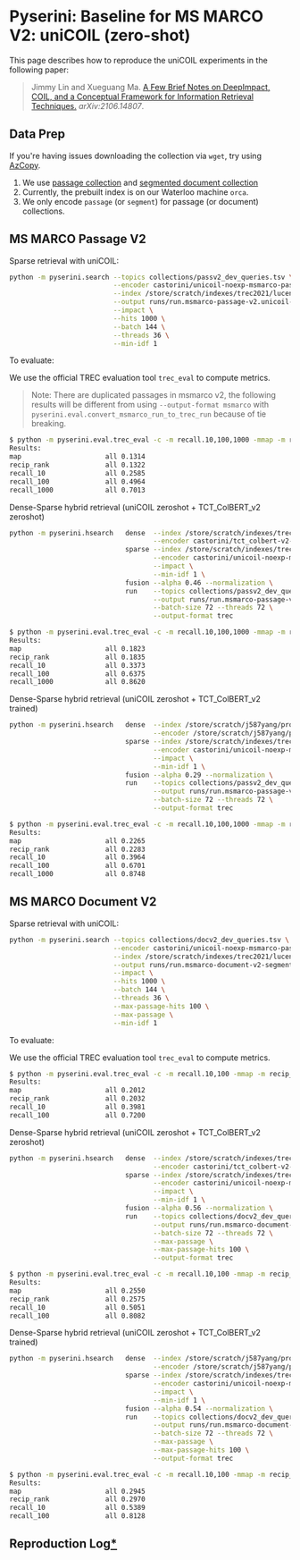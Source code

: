 # Pyserini: Baseline for MS MARCO V2: uniCOIL (zero-shot)

This page describes how to reproduce the uniCOIL experiments in the following paper:

> Jimmy Lin and Xueguang Ma. [A Few Brief Notes on DeepImpact, COIL, and a Conceptual Framework for Information Retrieval Techniques.](https://arxiv.org/abs/2106.14807) _arXiv:2106.14807_.

## Data Prep
<!-- # Anserini: Guide to Working with the MS MARCO V2 Collections -->

<!-- This guide presents information for working with V2 of the MS MARCO passage and document test collections. -->

If you're having issues downloading the collection via `wget`, try using [AzCopy](https://docs.microsoft.com/en-us/azure/storage/common/storage-use-azcopy-v10).


1. We use [passage collection](https://github.com/castorini/anserini/blob/master/docs/experiments-msmarco-v2.md#passage-collection) and [segmented document collection](https://github.com/castorini/anserini/blob/master/docs/experiments-msmarco-v2.md#document-collection-segmented)
2. Currently, the prebuilt index is on our Waterloo machine `orca`.
3. We only encode `passage` (or `segment`) for passage (or document) collections.

## MS MARCO Passage V2

Sparse retrieval with uniCOIL:

```bash
python -m pyserini.search --topics collections/passv2_dev_queries.tsv \
                          --encoder castorini/unicoil-noexp-msmarco-passage \
                          --index /store/scratch/indexes/trec2021/lucene.unicoil-noexp.0shot.msmarco-passage-v2  \
                          --output runs/run.msmarco-passage-v2.unicoil-noexp.0shot.top1k.dev1.trec \
                          --impact \
                          --hits 1000 \
                          --batch 144 \
                          --threads 36 \
                          --min-idf 1
```

To evaluate:

We use the official TREC evaluation tool `trec_eval` to compute metrics.
> Note: There are duplicated passages in msmarco v2, the following results will be different from using `--output-format msmarco` with `pyserini.eval.convert_msmarco_run_to_trec_run` because of tie breaking.

```bash
$ python -m pyserini.eval.trec_eval -c -m recall.10,100,1000 -mmap -m recip_rank collections/passv2_dev_qrels.tsv runs/run.msmarco-passage-v2.unicoil-noexp.0shot.top1k.dev1.trec
Results:
map                   	all	0.1314
recip_rank            	all	0.1322
recall_10             	all	0.2585
recall_100            	all	0.4964
recall_1000           	all	0.7013
```

Dense-Sparse hybrid retrieval (uniCOIL zeroshot + TCT_ColBERT_v2 zeroshot)
```bash
python -m pyserini.hsearch   dense  --index /store/scratch/indexes/trec2021/faiss-flat.tct_colbert-v2-hnp.0shot.msmarco-passage-v2-augmented \
                                    --encoder castorini/tct_colbert-v2-hnp-msmarco \
                             sparse --index /store/scratch/indexes/trec2021/lucene.unicoil-noexp.0shot.msmarco-passage-v2 \
                                    --encoder castorini/unicoil-noexp-msmarco-passage \
                                    --impact \
                                    --min-idf 1 \
                             fusion --alpha 0.46 --normalization \
                             run    --topics collections/passv2_dev_queries.tsv \
                                    --output runs/run.msmarco-passage-v2.tct_v2+unicoil-noexp.0shot.top1k.dev1.trec \
                                    --batch-size 72 --threads 72 \
                                    --output-format trec
```

```bash
$ python -m pyserini.eval.trec_eval -c -m recall.10,100,1000 -mmap -m recip_rank collections/passv2_dev_qrels.tsv runs/run.msmarco-passage-v2.tct_v2+unicoil-noexp.0shot.top1k.dev1.trec
Results:
map                   	all	0.1823
recip_rank            	all	0.1835
recall_10             	all	0.3373
recall_100            	all	0.6375
recall_1000           	all	0.8620
```

Dense-Sparse hybrid retrieval (uniCOIL zeroshot + TCT_ColBERT_v2 trained)
```bash
python -m pyserini.hsearch   dense  --index /store/scratch/j587yang/project/trec_2021/indexes/dl2021/passage/title_headings_body/tct_colbert-v2-hnp-msmarco-hn-msmarcov2-full \
                                    --encoder /store/scratch/j587yang/project/trec_2021/checkpoints/torch_ckpt/tct_colbert-v2-hnp-msmarco-hn-msmarcov2 \
                             sparse --index /store/scratch/indexes/trec2021/lucene.unicoil-noexp.0shot.msmarco-passage-v2 \
                                    --encoder castorini/unicoil-noexp-msmarco-passage \
                                    --impact \
                                    --min-idf 1 \
                             fusion --alpha 0.29 --normalization \
                             run    --topics collections/passv2_dev_queries.tsv \
                                    --output runs/run.msmarco-passage-v2.tct_v2-trained+unicoil-noexp-0shot.top1k.dev1.trec \
                                    --batch-size 72 --threads 72 \
                                    --output-format trec
```

```bash
$ python -m pyserini.eval.trec_eval -c -m recall.10,100,1000 -mmap -m recip_rank collections/passv2_dev_qrels.tsv runs/run.msmarco-passage-v2.tct_v2-trained+unicoil-noexp-0shot.top1k.dev1.trec
Results:
map                   	all	0.2265
recip_rank            	all	0.2283
recall_10             	all	0.3964
recall_100            	all	0.6701
recall_1000           	all	0.8748
```

## MS MARCO Document V2

Sparse retrieval with uniCOIL:
```bash
python -m pyserini.search --topics collections/docv2_dev_queries.tsv \
                          --encoder castorini/unicoil-noexp-msmarco-passage \
                          --index /store/scratch/indexes/trec2021/lucene.unicoil-noexp.0shot.msmarco-doc-v2-segmented  \
                          --output runs/run.msmarco-document-v2-segmented.unicoil-noexp.0shot.maxp.top100.dev1.trec \
                          --impact \
                          --hits 1000 \
                          --batch 144 \
                          --threads 36 \
                          --max-passage-hits 100 \
                          --max-passage \
                          --min-idf 1
```

To evaluate:

We use the official TREC evaluation tool `trec_eval` to compute metrics. 

```bash
$ python -m pyserini.eval.trec_eval -c -m recall.10,100 -mmap -m recip_rank collections/docv2_dev_qrels.tsv runs/run.msmarco-document-v2-segmented.unicoil-noexp.0shot.maxp.top100.dev1.trec
Results:
map                   	all	0.2012
recip_rank            	all	0.2032
recall_10             	all	0.3981
recall_100            	all	0.7200
```

Dense-Sparse hybrid retrieval (uniCOIL zeroshot + TCT_ColBERT_v2 zeroshot)
```bash
python -m pyserini.hsearch   dense  --index /store/scratch/indexes/trec2021/faiss-flat.tct_colbert-v2-hnp.0shot.msmarco-doc-v2-segmented \
                                    --encoder castorini/tct_colbert-v2-hnp-msmarco \
                             sparse --index /store/scratch/indexes/trec2021/lucene.unicoil-noexp.0shot.msmarco-doc-v2-segmented \
                                    --encoder castorini/unicoil-noexp-msmarco-passage \
                                    --impact \
                                    --min-idf 1 \
                             fusion --alpha 0.56 --normalization \
                             run    --topics collections/docv2_dev_queries.tsv \
                                    --output runs/run.msmarco-document-v2-segmented.tct_v2+unicoil_noexp.0shot.maxp.top100.dev1.trec \
                                    --batch-size 72 --threads 72 \
                                    --max-passage \
                                    --max-passage-hits 100 \
                                    --output-format trec
```

```bash
$ python -m pyserini.eval.trec_eval -c -m recall.10,100 -mmap -m recip_rank collections/docv2_dev_qrels.tsv runs/run.msmarco-document-v2-segmented.tct_v2+unicoil_noexp.0shot.maxp.top100.dev1.trec
Results:
map                   	all	0.2550
recip_rank            	all	0.2575
recall_10             	all	0.5051
recall_100            	all	0.8082
```

Dense-Sparse hybrid retrieval (uniCOIL zeroshot + TCT_ColBERT_v2 trained)
```bash
python -m pyserini.hsearch   dense  --index /store/scratch/j587yang/project/trec_2021/indexes/dl2021/document/title_headings_body/tct_colbert-v2-hnp-msmarco-hn-msmarcov2-full-maxp \
                                    --encoder /store/scratch/j587yang/project/trec_2021/checkpoints/torch_ckpt/tct_colbert-v2-hnp-msmarco-hn-msmarcov2 \
                             sparse --index /store/scratch/indexes/trec2021/lucene.unicoil-noexp.0shot.msmarco-doc-v2-segmented \
                                    --encoder castorini/unicoil-noexp-msmarco-passage \
                                    --impact \
                                    --min-idf 1 \
                             fusion --alpha 0.54 --normalization \
                             run    --topics collections/docv2_dev_queries.tsv \
                                    --output runs/run.msmarco-document-v2-segmented.tct_v2-trained+unicoil-noexp-0shot.maxp.top100.dev1.trec \
                                    --batch-size 72 --threads 72 \
                                    --max-passage \
                                    --max-passage-hits 100 \
                                    --output-format trec
```

```bash
$ python -m pyserini.eval.trec_eval -c -m recall.10,100 -mmap -m recip_rank collections/docv2_dev_qrels.tsv runs/run.msmarco-document-v2-segmented.tct_v2-trained+unicoil-noexp-0shot.maxp.top100.dev1.trec
Results:
map                   	all	0.2945
recip_rank            	all	0.2970
recall_10             	all	0.5389
recall_100            	all	0.8128
```

## Reproduction Log[*](reproducibility.md)